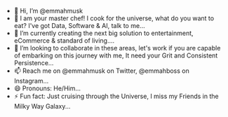 - 👋 Hi, I’m @emmahmusk
- 👀 I am your master chef! I cook for the universe, what do you want to eat? I've got Data, Software & AI, talk to me...
- 🌱 I’m currently creating the next big solution to entertainment, eCommerce & standard of living....
- 💞️ I’m looking to collaborate in these areas, let's work if you are capable of embarking on this journey with me, It need your Grit and Consistent Persistence...
- 📫 Reach me on @emmahmusk on Twitter, @emmahboss on Instagram...
- 😄 Pronouns: He/Him...
- ⚡ Fun fact: Just cruising through the Universe, I miss my Friends in the Milky Way Galaxy...

<!---
emmahmusk/emmahmusk is a ✨ special ✨ repository because its `README.md` (this file) appears on your GitHub profile.
You can click the Preview link to take a look at your changes.
--->
